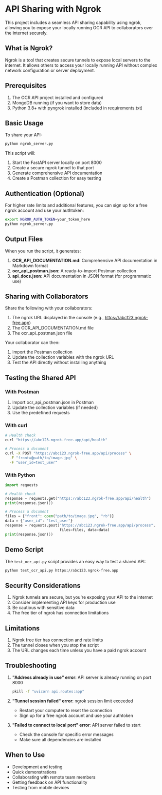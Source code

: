 # API Sharing with Ngrok

This project includes a seamless API sharing capability using ngrok, allowing you to expose your locally running OCR API to collaborators over the internet securely.

## What is Ngrok?

Ngrok is a tool that creates secure tunnels to expose local servers to the internet. It allows others to access your locally running API without complex network configuration or server deployment.

## Prerequisites

1. The OCR API project installed and configured
2. MongoDB running (if you want to store data)
3. Python 3.8+ with pyngrok installed (included in requirements.txt)

## Basic Usage

To share your API:

```bash
python ngrok_server.py
```

This script will:
1. Start the FastAPI server locally on port 8000
2. Create a secure ngrok tunnel to that port
3. Generate comprehensive API documentation
4. Create a Postman collection for easy testing

## Authentication (Optional)

For higher rate limits and additional features, you can sign up for a free ngrok account and use your authtoken:

```bash
export NGROK_AUTH_TOKEN=your_token_here
python ngrok_server.py
```

## Output Files

When you run the script, it generates:

1. **OCR_API_DOCUMENTATION.md**: Comprehensive API documentation in Markdown format
2. **ocr_api_postman.json**: A ready-to-import Postman collection
3. **api_docs.json**: API documentation in JSON format (for programmatic use)

## Sharing with Collaborators

Share the following with your collaborators:

1. The ngrok URL displayed in the console (e.g., https://abc123.ngrok-free.app)
2. The OCR_API_DOCUMENTATION.md file
3. The ocr_api_postman.json file

Your collaborator can then:
1. Import the Postman collection
2. Update the collection variables with the ngrok URL
3. Test the API directly without installing anything

## Testing the Shared API

### With Postman

1. Import ocr_api_postman.json in Postman
2. Update the collection variables (if needed)
3. Use the predefined requests

### With curl

```bash
# Health check
curl "https://abc123.ngrok-free.app/api/health"

# Process a document
curl -X POST "https://abc123.ngrok-free.app/api/process" \
  -F "front=@path/to/image.jpg" \
  -F "user_id=test_user"
```

### With Python

```python
import requests

# Health check
response = requests.get("https://abc123.ngrok-free.app/api/health")
print(response.json())

# Process a document
files = {"front": open("path/to/image.jpg", "rb")}
data = {"user_id": "test_user"}
response = requests.post("https://abc123.ngrok-free.app/api/process", 
                         files=files, data=data)
print(response.json())
```

## Demo Script

The `test_ocr_api.py` script provides an easy way to test a shared API:

```bash
python test_ocr_api.py https://abc123.ngrok-free.app
```

## Security Considerations

1. Ngrok tunnels are secure, but you're exposing your API to the internet
2. Consider implementing API keys for production use
3. Be cautious with sensitive data
4. The free tier of ngrok has connection limitations

## Limitations

1. Ngrok free tier has connection and rate limits
2. The tunnel closes when you stop the script
3. The URL changes each time unless you have a paid ngrok account

## Troubleshooting

1. **"Address already in use" error**: API server is already running on port 8000
   ```bash
   pkill -f "uvicorn api.routes:app"
   ```

2. **"Tunnel session failed" error**: ngrok session limit exceeded
   - Restart your computer to reset the connection
   - Sign up for a free ngrok account and use your authtoken

3. **"Failed to connect to local port" error**: API server failed to start
   - Check the console for specific error messages
   - Make sure all dependencies are installed

## When to Use

- Development and testing
- Quick demonstrations
- Collaborating with remote team members
- Getting feedback on API functionality
- Testing from mobile devices 